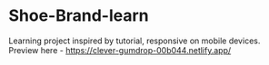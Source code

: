 # Shoe-Brand-learn

Learning project inspired by tutorial, responsive on mobile devices. <br>
Preview here - https://clever-gumdrop-00b044.netlify.app/
